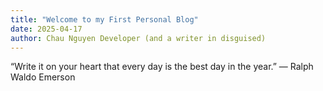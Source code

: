 ```yaml
---
title: "Welcome to my First Personal Blog"
date: 2025-04-17
author: Chau Nguyen Developer (and a writer in disguised)
---
```


“Write it on your heart that every day is the best day in the year.” — Ralph Waldo Emerson
